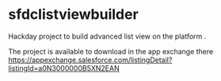 # sfdclistviewbuilder
Hackday project to build advanced list view on the platform . 

The project is available to download in the app exchange there https://appexchange.salesforce.com/listingDetail?listingId=a0N3000000B5XN2EAN  
